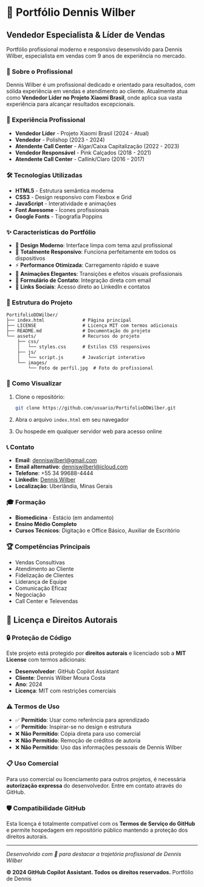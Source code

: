 # 🚀 Portfólio Dennis Wilber

## Vendedor Especialista & Líder de Vendas

Portfólio profissional moderno e responsivo desenvolvido para Dennis Wilber, especialista em vendas com 9 anos de experiência no mercado.

### 🎯 Sobre o Profissional

Dennis Wilber é um profissional dedicado e orientado para resultados, com sólida experiência em vendas e atendimento ao cliente. Atualmente atua como **Vendedor Líder no Projeto Xiaomi Brasil**, onde aplica sua vasta experiência para alcançar resultados excepcionais.

### 💼 Experiência Profissional

- **Vendedor Líder** - Projeto Xiaomi Brasil (2024 - Atual)
- **Vendedor** - Polishop (2023 - 2024)
- **Atendente Call Center** - Algar/Caixa Capitalização (2022 - 2023)
- **Vendedor Responsável** - Pink Calçados (2018 - 2021)
- **Atendente Call Center** - Callink/Claro (2016 - 2017)

### 🛠️ Tecnologias Utilizadas

- **HTML5** - Estrutura semântica moderna
- **CSS3** - Design responsivo com Flexbox e Grid
- **JavaScript** - Interatividade e animações
- **Font Awesome** - Ícones profissionais
- **Google Fonts** - Tipografia Poppins

### ✨ Características do Portfólio

- 🎨 **Design Moderno**: Interface limpa com tema azul profissional
- 📱 **Totalmente Responsivo**: Funciona perfeitamente em todos os dispositivos
- ⚡ **Performance Otimizada**: Carregamento rápido e suave
- 🔄 **Animações Elegantes**: Transições e efeitos visuais profissionais
- 📧 **Formulário de Contato**: Integração direta com email
- 🔗 **Links Sociais**: Acesso direto ao LinkedIn e contatos

### 📂 Estrutura do Projeto

```
PortifolioDDWilber/
├── index.html              # Página principal
├── LICENSE                 # Licença MIT com termos adicionais
├── README.md               # Documentação do projeto
└── assets/                 # Recursos do projeto
    ├── css/
    │   └── styles.css      # Estilos CSS responsivos
    ├── js/
    │   └── script.js       # JavaScript interativo
    └── images/
        └── Foto de perfil.jpg  # Foto do profissional
```

### 🚀 Como Visualizar

1. Clone o repositório:
   ```bash
   git clone https://github.com/usuario/PortifolioDDWilber.git
   ```

2. Abra o arquivo `index.html` em seu navegador

3. Ou hospede em qualquer servidor web para acesso online

### 📞 Contato

- **Email**: denniswilberl@gmail.com
- **Email alternativo**: denniswilberl@icloud.com
- **Telefone**: +55 34 99688-4444
- **LinkedIn**: [Dennis Wilber](https://www.linkedin.com/in/dennis-wilber-10aa33259/)
- **Localização**: Uberlândia, Minas Gerais

### 🎓 Formação

- **Biomedicina** - Estácio (em andamento)
- **Ensino Médio Completo**
- **Cursos Técnicos**: Digitação e Office Básico, Auxiliar de Escritório

### 🏆 Competências Principais

- Vendas Consultivas
- Atendimento ao Cliente
- Fidelização de Clientes
- Liderança de Equipe
- Comunicação Eficaz
- Negociação
- Call Center e Televendas

## 📄 Licença e Direitos Autorais

### 🔒 Proteção de Código
Este projeto está protegido por **direitos autorais** e licenciado sob a **MIT License** com termos adicionais:

- **Desenvolvedor**: GitHub Copilot Assistant
- **Cliente**: Dennis Wilber Moura Costa
- **Ano**: 2024
- **Licença**: MIT com restrições comerciais

### ⚠️ Termos de Uso
- ✅ **Permitido**: Usar como referência para aprendizado
- ✅ **Permitido**: Inspirar-se no design e estrutura
- ❌ **Não Permitido**: Cópia direta para uso comercial
- ❌ **Não Permitido**: Remoção de créditos de autoria
- ❌ **Não Permitido**: Uso das informações pessoais de Dennis Wilber

### 📋 Uso Comercial
Para uso comercial ou licenciamento para outros projetos, é necessária **autorização expressa** do desenvolvedor. Entre em contato através do GitHub.

### 🛡️ Compatibilidade GitHub
Esta licença é totalmente compatível com os **Termos de Serviço do GitHub** e permite hospedagem em repositório público mantendo a proteção dos direitos autorais.

---

*Desenvolvido com 💙 para destacar a trajetória profissional de Dennis Wilber*

**© 2024 GitHub Copilot Assistant. Todos os direitos reservados.**
Portfólio de Dennis

